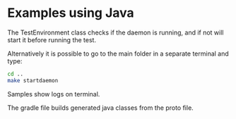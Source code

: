 # Examples using Java

The TestEnvironment class checks if the daemon is running, and if not will start it before running the test.

Alternatively it is possible to go to the main folder in a separate terminal and type:

```bash
cd ..
make startdaemon
```

Samples show logs on terminal.

The gradle file builds generated java classes from the proto file.
